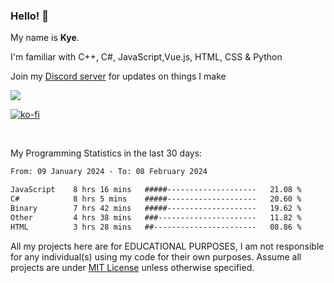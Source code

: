 ### Hello! 👋
My name is **Kye**.

I'm familiar with C++, C#, JavaScript,Vue.js, HTML, CSS & Python

Join my [Discord server](https://discord.gg/wjWwSgm7Ra) for updates on things I make

<a href="https://discord.gg/wjWwSgm7Ra"><img src="https://discord.com/api/guilds/1104598508020957244/widget.png?style=banner2"></a>

[![ko-fi](https://ko-fi.com/img/githubbutton_sm.svg)](https://ko-fi.com/Y8Y4D37MY)

<br>

My Programming Statistics in the last 30 days:
<!--START_SECTION:waka-->

```txt
From: 09 January 2024 - To: 08 February 2024

JavaScript    8 hrs 16 mins   #####--------------------   21.08 %
C#            8 hrs 5 mins    #####--------------------   20.60 %
Binary        7 hrs 42 mins   #####--------------------   19.62 %
Other         4 hrs 38 mins   ###----------------------   11.82 %
HTML          3 hrs 28 mins   ##-----------------------   08.86 %
```

<!--END_SECTION:waka-->

All my projects here are for EDUCATIONAL PURPOSES, I am not responsible for any individual(s) using my code for their own purposes. Assume all projects are under [MIT License](https://opensource.org/licenses/MIT) unless otherwise specified.

